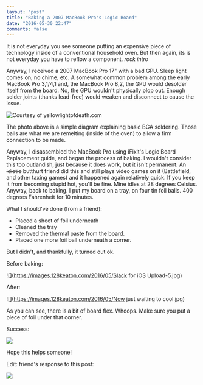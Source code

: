 ```yaml
---
layout: "post"
title: "Baking a 2007 MacBook Pro's Logic Board"
date: "2016-05-30 22:47"
comments: false
---
```

It is not everyday you see someone putting an expensive piece of technology inside of a conventional household oven. But then again, its is not everyday you have to reflow a component.
*rock intro*

Anyway, I received a 2007 MacBook Pro 17" with a bad GPU. Sleep light comes on, no chime, etc. A somewhat common problem among the early MacBook Pro 3,1/4,1 and, the MacBook Pro 8,2, the GPU would desolder itself from the board. No, the GPU wouldn't physically plop out. Enough solder joints (thanks lead-free) would weaken and disconnect to cause the issue.

![Courtesy of yellowlightofdeath.com](https://images.128keaton.com/bga-side-diagram.jpg)

The photo above is a simple diagram explaining basic BGA soldering. Those balls are what we are remelting (inside of the oven) to allow a firm connection to be made.

Anyway, I disassembled the MacBook Pro using iFixit's Logic Board Replacement guide, and began the process of baking. I wouldn't consider this too outlandish, just because it does work,
but it isn't permanent. An ~~idiotic~~ butthurt friend did this and still plays video games on it (Battlefield, and other taxing games) and it happened again relatively quick.
 If you keep it from becoming stupid hot, you'll be fine. Mine idles at 28 degrees Celsius. Anyway, back to baking. I put my board on a tray, on four tin foil balls. 400 degrees Fahrenheit for 10 minutes.

 What I should've done (from a friend):
 * Placed a sheet of foil underneath
 * Cleaned the tray
 * Removed the thermal paste from the board.
 * Placed one more foil ball underneath a corner.

But I didn't, and thankfully, it turned out ok.

Before baking:

![](https://images.128keaton.com/2016/05/Slack for iOS Upload-5.jpg)

After:

![](https://images.128keaton.com/2016/05/Now just waiting to cool.jpg)

As you can see, there is a bit of board flex. Whoops. Make sure you put a piece of foil under that corner.

Success:


![](https://images.128keaton.com/2016/05/screen_shot_2016-05-27_at_9.16.21_am.png)

Hope this helps someone!

Edit: friend's response to this post:

![](https://images.128keaton.com/2016/06/hahahjon.png)
